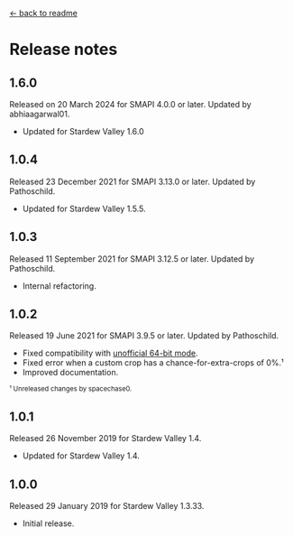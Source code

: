 ﻿﻿[← back to readme](README.md)

# Release notes
## 1.6.0
Released on 20 March 2024 for SMAPI 4.0.0 or later. Updated by abhiaagarwal01.

* Updated for Stardew Valley 1.6.0

## 1.0.4
Released 23 December 2021 for SMAPI 3.13.0 or later. Updated by Pathoschild.

* Updated for Stardew Valley 1.5.5.

## 1.0.3
Released 11 September 2021 for SMAPI 3.12.5 or later. Updated by Pathoschild.

* Internal refactoring.

## 1.0.2
Released 19 June 2021 for SMAPI 3.9.5 or later. Updated by Pathoschild.

* Fixed compatibility with [unofficial 64-bit mode](https://stardewvalleywiki.com/Modding:Migrate_to_64-bit_on_Windows).
* Fixed error when a custom crop has a chance-for-extra-crops of 0%.¹
* Improved documentation.

<sup>¹ Unreleased changes by spacechase0.</sup>

## 1.0.1
Released 26 November 2019 for Stardew Valley 1.4.

* Updated for Stardew Valley 1.4.

## 1.0.0
Released 29 January 2019 for Stardew Valley 1.3.33.

* Initial release.
